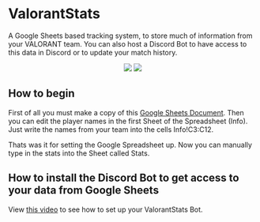 # ValorantStats
A Google Sheets based tracking system, to store much of information from your VALORANT team. You can also host a Discord Bot to have access to this data in Discord or to update your match history.

<p align="center">
  </a>
  <a href="https://twitter.com/liiquidsilver"><img src="https://img.shields.io/badge/Twitter-@LiiquidSilver-1da1f2.svg?logo=twitter?style=for-the-badge&logo=appveyor"></a>
  <a href="https://www.twitch.tv/monkaaaaaaa"><img src="https://img.shields.io/badge/Twitch-monkaaaaaaa-blueviolet"></a>
  
</p>

## How to begin
First of all you must make a copy of this <a href="https://docs.google.com/spreadsheets/d/1vpNyLf-vzPHh88zD2xacgQFGOTUvunAH3pKrY9RcR6Y/edit?usp=sharing">Google Sheets Document</a>.
Then you can edit the player names in the first Sheet of the Spreadsheet (Info). Just write the names from your team into the cells Info!C3:C12.

Thats was it for setting the Google Spreadsheet up. Now you can manually type in the stats into the Sheet called Stats.

## How to install the Discord Bot to get access to your data from Google Sheets
View <a href="https://youtu.be/mYsGgcFFwgA">this video</a> to see how to set up your ValorantStats Bot.
